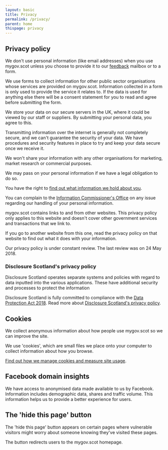 ```yaml
---
layout: basic
title: Privacy
permalink: /privacy/
parent: home
thispage: privacy
---
```


## Privacy policy

We don't use personal information (like email addresses) when you use mygov.scot unless you choose to provide it to our [feedback](https://www.mygov.scot/give-feedback/) mailbox or to a form.

We use forms to collect information for other public sector organisations whose services are provided on mygov.scot. Information collected in a form is only used to provide the service it relates to. If the data is used for anything else there will be a consent statement for you to read and agree before submitting the form.

We store your data on our secure servers in the UK, where it could be viewed by our staff or suppliers. By submitting your personal data, you agree to this.

Transmitting information over the internet is generally not completely secure, and we can't guarantee the security of your data. We have procedures and security features in place to try and keep your data secure once we receive it.

We won't share your information with any other organisations for marketing, market research or commercial purposes.

We may pass on your personal information if we have a legal obligation to do so.

You have the right to [find out what information we hold about you](http://www.gov.scot/About/Information/FOI/access/sar-form).

You can complain to the [Information Commissioner's Office](https://ico.org.uk/concerns/) on any issue regarding our handling of your personal information.

mygov.scot contains links to and from other websites. This privacy policy only applies to this website and doesn't cover other government services and transactions that we link to.

If you go to another website from this one, read the privacy policy on that website to find out what it does with your information.

Our privacy policy is under constant review. The last review was on 24 May 2018.

### Disclosure Scotland's privacy policy

Disclosure Scotland operates separate systems and policies with regard to data inputted into the various applications. These have additional security and processes to protect the information

Disclosure Scotland is fully committed to compliance with the [Data Protection Act 2018](http://www.legislation.gov.uk/ukpga/2018/12/contents/enacted). Read more about [Disclosure Scotland's privacy policy](https://www.mygov.scot/disclosure-scotland-privacy/).

## Cookies
We collect anonymous information about how people use mygov.scot so we can improve the site.

We use 'cookies', which are small files we place onto your computer to collect information about how you browse.

[Find out how we manage cookies and measure site usage](https://www.mygov.scot/cookies/).

## Facebook domain insights
We have access to anonymised data made available to us by Facebook. Information includes demographic data, shares and traffic volume. This information helps us to provide a better experience for users.

## The 'hide this page' button
The 'hide this page' button appears on certain pages where vulnerable visitors might worry about someone knowing they've visited these pages.

The button redirects users to the mygov.scot homepage.
